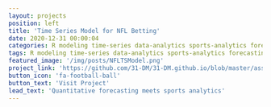 ```yaml
---
layout: projects
position: left
title: 'Time Series Model for NFL Betting'
date: 2020-12-31 00:00:04
categories: R modeling time-series data-analytics sports-analytics forecasting undergrad
tags: R modeling time-series data-analytics sports-analytics forecasting undergrad
featured_image: '/img/posts/NFLTSModel.png'
project_link: 'https://github.com/31-DM/31-DM.github.io/blob/master/assets/Work/School/Undergrad/Projects/TimeSeries/README.md'
button_icon: 'fa-football-ball'
button_text: 'Visit Project'
lead_text: 'Quantitative forecasting meets sports analytics'
---
```

